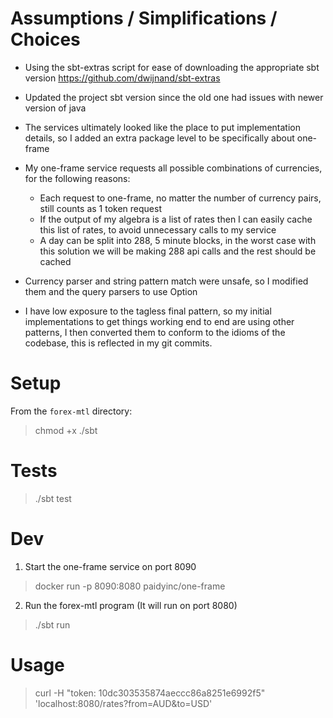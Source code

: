 # Assumptions / Simplifications / Choices

- Using the sbt-extras script for ease of downloading the appropriate sbt version https://github.com/dwijnand/sbt-extras
- Updated the project sbt version since the old one had issues with newer version of java
- The services ultimately looked like the place to put implementation details, so I added an extra package level to be specifically about one-frame


- My one-frame service requests all possible combinations of currencies, for the following reasons:
  - Each request to one-frame, no matter the number of currency pairs, still counts as 1 token request
  - If the output of my algebra is a list of rates then I can easily cache this list of rates, to avoid unnecessary calls to my service
  - A day can be split into 288, 5 minute blocks, in the worst case with this solution we will be making 288 api calls and the rest should be cached


- Currency parser and string pattern match were unsafe, so I modified them and the query parsers to use Option


- I have low exposure to the tagless final pattern, so my initial implementations to get things working end to end are using other patterns, I then converted them to conform to the idioms of the codebase, this is reflected in my git commits. 

# Setup

From the `forex-mtl` directory:
> chmod +x ./sbt

# Tests

> ./sbt test

# Dev

1. Start the one-frame service on port 8090

> docker run -p 8090:8080 paidyinc/one-frame

2. Run the forex-mtl program (It will run on port 8080)

> ./sbt run

# Usage

> curl -H "token: 10dc303535874aeccc86a8251e6992f5" 'localhost:8080/rates?from=AUD&to=USD'

